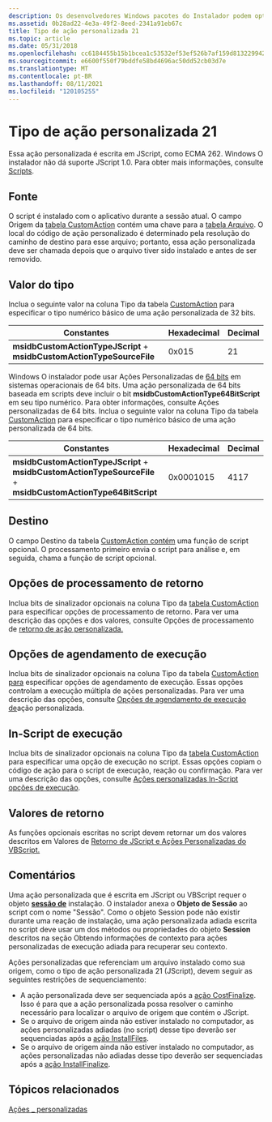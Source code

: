 ```yaml
---
description: Os desenvolvedores Windows pacotes do Instalador podem optar por usar um tipo de ação personalizada 21 quando as ações padrão não são suficientes para executar a instalação.
ms.assetid: 0b28ad22-4e3a-49f2-8eed-2341a91eb67c
title: Tipo de ação personalizada 21
ms.topic: article
ms.date: 05/31/2018
ms.openlocfilehash: cc6184455b15b1bcea1c53532ef53ef526b7af159d81322994220186d6cd187e
ms.sourcegitcommit: e6600f550f79bddfe58bd4696ac50dd52cb03d7e
ms.translationtype: MT
ms.contentlocale: pt-BR
ms.lasthandoff: 08/11/2021
ms.locfileid: "120105255"
---
```

# <a name="custom-action-type-21"></a>Tipo de ação personalizada 21

Essa ação personalizada é escrita em JScript, como ECMA 262. Windows O instalador não dá suporte JScript 1.0. Para obter mais informações, consulte [Scripts](scripts.md).

## <a name="source"></a>Fonte

O script é instalado com o aplicativo durante a sessão atual. O campo Origem da [tabela CustomAction](customaction-table.md) contém uma chave para a [tabela Arquivo](file-table.md). O local do código de ação personalizado é determinado pela resolução do caminho de destino para esse arquivo; portanto, essa ação personalizada deve ser chamada depois que o arquivo tiver sido instalado e antes de ser removido.

## <a name="type-value"></a>Valor do tipo

Inclua o seguinte valor na coluna Tipo da tabela [CustomAction](customaction-table.md) para especificar o tipo numérico básico de uma ação personalizada de 32 bits.



| Constantes                                                              | Hexadecimal | Decimal |
|------------------------------------------------------------------------|-------------|---------|
| **msidbCustomActionTypeJScript**  +  **msidbCustomActionTypeSourceFile** | 0x015       | 21      |



 

Windows O instalador pode usar Ações Personalizadas de [64 bits](64-bit-custom-actions.md) em sistemas operacionais de 64 bits. Uma ação personalizada de 64 bits baseada em scripts deve incluir o bit **msidbCustomActionType64BitScript** em seu tipo numérico. Para obter informações, consulte Ações personalizadas de 64 bits. Inclua o seguinte valor na coluna Tipo da tabela [CustomAction](customaction-table.md) para especificar o tipo numérico básico de uma ação personalizada de 64 bits.



| Constantes                                                                                                     | Hexadecimal | Decimal |
|---------------------------------------------------------------------------------------------------------------|-------------|---------|
| **msidbCustomActionTypeJScript**  +  **msidbCustomActionTypeSourceFile**  +  **msidbCustomActionType64BitScript** | 0x0001015   | 4117    |



 

## <a name="target"></a>Destino

O campo Destino da tabela [CustomAction contém](customaction-table.md) uma função de script opcional. O processamento primeiro envia o script para análise e, em seguida, chama a função de script opcional.

## <a name="return-processing-options"></a>Opções de processamento de retorno

Inclua bits de sinalizador opcionais na coluna Tipo da [tabela CustomAction](customaction-table.md) para especificar opções de processamento de retorno. Para ver uma descrição das opções e dos valores, consulte Opções de processamento de [retorno de ação personalizada.](custom-action-return-processing-options.md)

## <a name="execution-scheduling-options"></a>Opções de agendamento de execução

Inclua bits de sinalizador opcionais na coluna Tipo da tabela [CustomAction para](customaction-table.md) especificar opções de agendamento de execução. Essas opções controlam a execução múltipla de ações personalizadas. Para ver uma descrição das opções, consulte [Opções de agendamento de execução de](custom-action-execution-scheduling-options.md)ação personalizada.

## <a name="in-script-execution-options"></a>In-Script de execução

Inclua bits de sinalizador opcionais na coluna Tipo da [tabela CustomAction](customaction-table.md) para especificar uma opção de execução no script. Essas opções copiam o código de ação para o script de execução, reação ou confirmação. Para ver uma descrição das opções, consulte [Ações personalizadas In-Script opções de execução](custom-action-in-script-execution-options.md).

## <a name="return-values"></a>Valores de retorno

As funções opcionais escritas no script devem retornar um dos valores descritos em Valores de [Retorno de JScript e Ações Personalizadas do VBScript.](return-values-of-jscript-and-vbscript-custom-actions.md)

## <a name="remarks"></a>Comentários

Uma ação personalizada que é escrita em JScript ou VBScript requer o objeto [**sessão de**](session-object.md) instalação. O instalador anexa o **Objeto de Sessão** ao script com o nome "Sessão". Como  o objeto Session pode não existir durante uma reação de instalação, uma ação personalizada adiada escrita no [](obtaining-context-information-for-deferred-execution-custom-actions.md) script deve usar um dos métodos ou propriedades do objeto **Session** descritos na seção Obtendo informações de contexto para ações personalizadas de execução adiada para recuperar seu contexto.

Ações personalizadas que referenciam um arquivo instalado como sua origem, como o tipo de ação personalizada 21 (JScript), devem seguir as seguintes restrições de sequenciamento:

-   A ação personalizada deve ser sequenciada após a [ação CostFinalize](costfinalize-action.md). Isso é para que a ação personalizada possa resolver o caminho necessário para localizar o arquivo de origem que contém o JScript.
-   Se o arquivo de origem ainda não estiver instalado no computador, as ações personalizadas adiadas (no script) desse tipo deverão ser sequenciadas após a [ação InstallFiles](installfiles-action.md).
-   Se o arquivo de origem ainda não estiver instalado no computador, as ações personalizadas não adiadas desse tipo deverão ser sequenciadas após a [ação InstallFinalize](installfinalize-action.md).

## <a name="related-topics"></a>Tópicos relacionados

<dl> <dt>

[Ações \_ personalizadas](custom-actions.md)
</dt> </dl>

 

 



